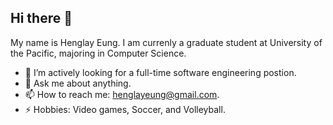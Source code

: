 ## Hi there 👋

My name is Henglay Eung. I am currenly a graduate student at University of the Pacific, majoring in Computer Science. 

- 🔭 I’m actively looking for a full-time software engineering postion.
- 💬 Ask me about anything. 
- 📫 How to reach me: henglayeung@gmail.com. 
- ⚡ Hobbies: Video games, Soccer, and Volleyball.

